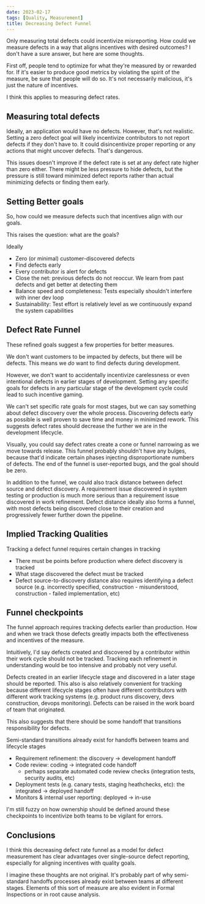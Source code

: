 ```yaml
---
date: 2023-02-17
tags: [Quality, Measurement]
title: Decreasing Defect Funnel
---
```


Only measuring total defects could incentivize misreporting. How could we measure defects in a way that aligns incentives with desired outcomes?
I don't have a sure answer, but here are some thoughts.

<!--more-->

First off, people tend to optimize for what they're measured by or rewarded for.
If it's easier to produce good metrics by violating the spirit of the measure, be sure that people will do so.
It's not necessarily malicious, it's just the nature of incentives.

I think this applies to measuring defect rates.


## Measuring total defects

Ideally, an application would have no defects. However, that's not realistic.
Setting a zero defect goal will likely incentivize contributors to not report defects if they don't have to.
It could disincentivize proper reporting or any actions that might uncover defects. That's dangerous.

This issues doesn't improve if the defect rate is set at any defect rate higher than zero either.
There might be less pressure to hide defects, but the pressure is still toward minimized defect reports rather than actual minimizing defects or finding them early.

## Setting Better goals

So, how could we measure defects such that incentives align with our goals.

This raises the question: what are the goals?

Ideally
- Zero (or minimal) customer-discovered defects
- Find defects early
- Every contributor is alert for defects
- Close the net: previous defects do not reoccur. We learn from past defects and get better at detecting them
- Balance speed and completeness: Tests especially shouldn't interfere with inner dev loop
- Sustainability: Test effort is relatively level as we continuously expand the system capabilities

## Defect Rate Funnel

These refined goals suggest a few properties for better measures.

We don't want customers to be impacted by defects, but there will be defects. This means we *do* want to find defects during development.

However, we don't want to accidentally incentivize carelessness or even intentional defects in earlier stages of development. 
Setting any specific goals for defects in any particular stage of the development cycle could lead to such incentive gaming.

We can't set specific rate goals for most stages, but we can say something about defect discovery over the whole process.
Discovering defects early as possible is well proven to save time and money in minimized rework.
This suggests defect rates should decrease the further we are in the development lifecycle. 

Visually, you could say defect rates create a cone or funnel narrowing as we move towards release.
This funnel probably shouldn't have any bulges, because that'd indicate certain phases injecting disproportionate numbers of defects.
The end of the funnel is user-reported bugs, and the goal should be zero.

In addition to the funnel, we could also track distance between defect source and defect discovery. A requirement issue discovered in system testing or production is much more serious than a requirement issue discovered in work refinement. Defect distance ideally also forms a funnel, with most defects being discovered close to their creation and progressively fewer further down the pipeline.

## Implied Tracking Qualities

Tracking a defect funnel requires certain changes in tracking
- There must be points before production where defect discovery is tracked
- What stage discovered the defect must be tracked
- Defect source-to-discovery distance also requires identifying a defect source (e.g. incorrectly specified, construction - misunderstood, construction - failed implementation, etc)

## Funnel checkpoints

The funnel approach requires tracking defects earlier than production. How and when we track those defects greatly impacts both the effectiveness and incentives of the measure.

Intuitively, I'd say defects created and discovered by a contributor within their work cycle should not be tracked. Tracking each refinement in understanding would be too intensive and probably not very useful.

Defects created in an earlier lifecycle stage and discovered in a later stage should be reported. This also is also relatively convenient for tracking because different lifecycle stages often have different contributors with different work tracking systems (e.g. product runs discovery, devs construction, devops monitoring). Defects can be raised in the work board of team that originated.

This also suggests that there should be some handoff that transitions responsibility for defects. 

Semi-standard transitions already exist for handoffs between teams and lifecycle stages
- Requirement refinement: the discovery -> development handoff
- Code review: coding -> integrated code handoff
  - perhaps separate automated code review checks (integration tests, security audits, etc)
- Deployment tests (e.g. canary tests, staging heathchecks, etc): the integrated -> deployed handoff
- Monitors & internal user reporting: deployed -> in-use

I'm still fuzzy on how ownership should be defined around these checkpoints to incentivize both teams to be vigilant for errors.

## Conclusions
I think this decreasing defect rate funnel as a model for defect measurement has clear advantages over single-source defect reporting,
especially for aligning incentives with quality goals. 

I imagine these thoughts are not original. It's probably part of why semi-standard handoffs processes already exist between
teams at different stages. Elements of this sort of measure are also evident in Formal Inspections or in root cause analysis.

